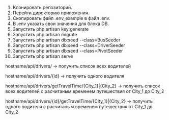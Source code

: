 1. Клонировать репозиторий.
2. Перейти директорию приложения.
3. Скопировать файл .env_example в файл .env.
4. В .env указать свои значения для блока DB.
5. Запустить php artisan key:generate
6. Запустить php artisan migrate
7. Запустить php artisan db:seed --class=BusSeeder
8. Запустить php artisan db:seed --class=DriverSeeder
9. Запустить php artisan db:seed --class=PivotSeeder
10. Запустить php artisan serve

hostname/api/drivers/ -> получить список всех водителей

hostname/api/drivers/{id} -> получить одного водителя

hostname/api/drivers/getTravelTime/{City_1}|{City_2} -> получить список всех водителей с расчитаным временем путешествия от City_1 до City_2

hostname/api/drivers/{id}/getTravelTime/{City_1}|{City_2} -> получить одного водителя с расчитаным временем путешествия от City_1 до City_2
